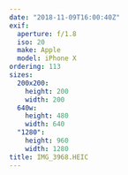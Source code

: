 ```yaml
---
date: "2018-11-09T16:00:40Z"
exif:
  aperture: f/1.8
  iso: 20
  make: Apple
  model: iPhone X
ordering: 113
sizes:
  200x200:
    height: 200
    width: 200
  640w:
    height: 480
    width: 640
  "1280":
    height: 960
    width: 1280
title: IMG_3968.HEIC
---
```

